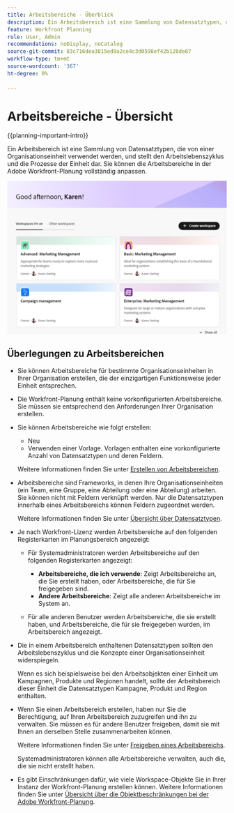```yaml
---
title: Arbeitsbereiche - Überblick
description: Ein Arbeitsbereich ist eine Sammlung von Datensatztypen, die von einem Team verwendet werden und den Arbeitslebenszyklus des Teams darstellen. Sie können die Arbeitsbereiche in der Adobe Workfront-Planung vollständig an die Workflows Ihrer Organisationseinheiten anpassen.
feature: Workfront Planning
role: User, Admin
recommendations: noDisplay, noCatalog
source-git-commit: 83c716dea3815ed9a2ce4c3d0598ef42b128de87
workflow-type: tm+mt
source-wordcount: '367'
ht-degree: 0%

---
```



# Arbeitsbereiche - Übersicht

{{planning-important-intro}}

Ein Arbeitsbereich ist eine Sammlung von Datensatztypen, die von einer Organisationseinheit verwendet werden, und stellt den Arbeitslebenszyklus und die Prozesse der Einheit dar. Sie können die Arbeitsbereiche in der Adobe Workfront-Planung vollständig anpassen.


![](assets/workspaces-landing-page-admin-account.png)

## Überlegungen zu Arbeitsbereichen

* Sie können Arbeitsbereiche für bestimmte Organisationseinheiten in Ihrer Organisation erstellen, die der einzigartigen Funktionsweise jeder Einheit entsprechen.
* Die Workfront-Planung enthält keine vorkonfigurierten Arbeitsbereiche. Sie müssen sie entsprechend den Anforderungen Ihrer Organisation erstellen.
* Sie können Arbeitsbereiche wie folgt erstellen:

   * Neu
   * Verwenden einer Vorlage. Vorlagen enthalten eine vorkonfigurierte Anzahl von Datensatztypen und deren Feldern.

  Weitere Informationen finden Sie unter [Erstellen von Arbeitsbereichen](/help/quicksilver/planning/architecture/create-workspaces.md).
* Arbeitsbereiche sind Frameworks, in denen Ihre Organisationseinheiten (ein Team, eine Gruppe, eine Abteilung oder eine Abteilung) arbeiten. Sie können nicht mit Feldern verknüpft werden. Nur die Datensatztypen innerhalb eines Arbeitsbereichs können Feldern zugeordnet werden.

  Weitere Informationen finden Sie unter [Übersicht über Datensatztypen](/help/quicksilver/planning/architecture/overview-of-record-types.md).
* Je nach Workfront-Lizenz werden Arbeitsbereiche auf den folgenden Registerkarten im Planungsbereich angezeigt:

   * Für Systemadministratoren werden Arbeitsbereiche auf den folgenden Registerkarten angezeigt:

      * **Arbeitsbereiche, die ich verwende**: Zeigt Arbeitsbereiche an, die Sie erstellt haben, oder Arbeitsbereiche, die für Sie freigegeben sind.
      * **Andere Arbeitsbereiche**: Zeigt alle anderen Arbeitsbereiche im System an.

   * Für alle anderen Benutzer werden Arbeitsbereiche, die sie erstellt haben, und Arbeitsbereiche, die für sie freigegeben wurden, im Arbeitsbereich angezeigt.

* Die in einem Arbeitsbereich enthaltenen Datensatztypen sollten den Arbeitslebenszyklus und die Konzepte einer Organisationseinheit widerspiegeln.

  Wenn es sich beispielsweise bei den Arbeitsobjekten einer Einheit um Kampagnen, Produkte und Regionen handelt, sollte der Arbeitsbereich dieser Einheit die Datensatztypen Kampagne, Produkt und Region enthalten.
* Wenn Sie einen Arbeitsbereich erstellen, haben nur Sie die Berechtigung, auf Ihren Arbeitsbereich zuzugreifen und ihn zu verwalten. Sie müssen es für andere Benutzer freigeben, damit sie mit Ihnen an derselben Stelle zusammenarbeiten können.

  Weitere Informationen finden Sie unter [Freigeben eines Arbeitsbereichs](/help/quicksilver/planning/access/share-workspaces.md).

  Systemadministratoren können alle Arbeitsbereiche verwalten, auch die, die sie nicht erstellt haben.

<!--make this live with the GA: * There is no limit for how many workspaces you can create in your environment. However, we recommend not to have too many workspaces, as they could become hard to manage and your workflows might be too fragmented.-->

* Es gibt Einschränkungen dafür, wie viele Workspace-Objekte Sie in Ihrer Instanz der Workfront-Planung erstellen können. Weitere Informationen finden Sie unter [Übersicht über die Objektbeschränkungen bei der Adobe Workfront-Planung](/help/quicksilver/planning/general/limitations-overview.md).



